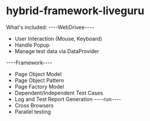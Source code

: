 # hybrid-framework-liveguru
What's included:
----WebDrivee----
- User Interaction (Mouse, Keyboard)
- Handle Popup
- Manage test data via DataProvider

----Framework----
- Page Object Model
- Page Object Pattern
- Page Factory Model
- Dependent/Independent Test Cases
- Log and Test Report Generation
----run----
- Cross Browsers
- Parallel testing
